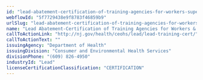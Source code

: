```yaml
---
id: "lead-abatement-certification-of-training-agencies-for-workers-supervisors"
webflowId: "5f7729438e9f8783f46859b9"
urlSlug: "lead-abatement-certification-of-training-agencies-for-workers-supervisors"
name: "Lead Abatement-Certification of Training Agencies for Workers & Supervisors"
callToActionLink: "http://nj.gov/health/ceohs/lead/lead-training-cert/"
callToActionText: ""
issuingAgency: "Department of Health"
issuingDivision: "Consumer and Environmental Health Services"
divisionPhone: "(609) 826-4950"
industryId: "Lead"
licenseCertificationClassification: "CERTIFICATION"
---
```

